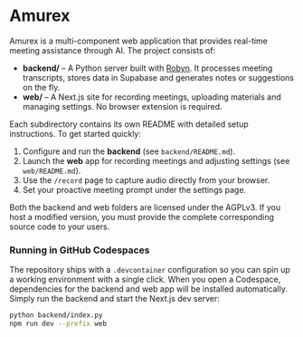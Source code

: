 # Amurex

Amurex is a multi-component web application that provides real-time meeting assistance through AI. The project consists of:

- **backend/** – A Python server built with [Robyn](https://github.com/dashwav/robyn). It processes meeting transcripts, stores data in Supabase and generates notes or suggestions on the fly.
- **web/** – A Next.js site for recording meetings, uploading materials and managing settings. No browser extension is required.

Each subdirectory contains its own README with detailed setup instructions. To get started quickly:

1. Configure and run the **backend** (see `backend/README.md`).
2. Launch the **web** app for recording meetings and adjusting settings (see `web/README.md`).
3. Use the `/record` page to capture audio directly from your browser.
4. Set your proactive meeting prompt under the settings page.

Both the backend and web folders are licensed under the AGPLv3. If you host a modified version, you must provide the complete corresponding source code to your users.

### Running in GitHub Codespaces

The repository ships with a `.devcontainer` configuration so you can spin up a working environment with a single click. When you open a Codespace, dependencies for the backend and web app will be installed automatically. Simply run the backend and start the Next.js dev server:

```bash
python backend/index.py
npm run dev --prefix web
```
